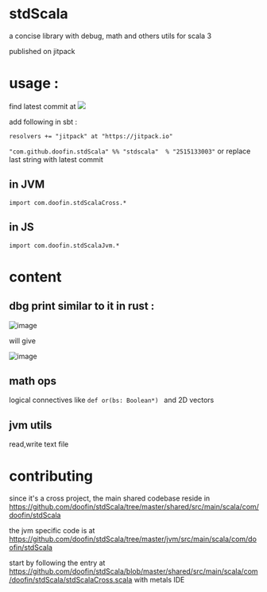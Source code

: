 # stdScala

a concise library with debug, math and others utils for scala 3

published on jitpack

# usage : 
find latest commit at [![](https://jitpack.io/v/doofin/stdScala.svg)](https://jitpack.io/#doofin/stdScala)

add following in sbt :

`resolvers += "jitpack" at "https://jitpack.io"`

`"com.github.doofin.stdScala" %% "stdscala"  % "2515133003"` or replace last string with latest commit

## in JVM

`import com.doofin.stdScalaCross.*`

## in JS
`import com.doofin.stdScalaJvm.*`

# content

## dbg print similar to it in rust : 

![image](https://user-images.githubusercontent.com/6041353/211036426-735c9124-41df-41ff-a738-9c85b1acff4d.png)

will give 

![image](https://user-images.githubusercontent.com/6041353/211036338-e0527e35-53b2-4372-8416-1dcc4a6add5e.png)


## math ops

logical connectives like `def or(bs: Boolean*) ` and 2D vectors

## jvm utils

read,write text file

# contributing

since it's a cross project, the main shared codebase reside in https://github.com/doofin/stdScala/tree/master/shared/src/main/scala/com/doofin/stdScala


the jvm specific code is at https://github.com/doofin/stdScala/tree/master/jvm/src/main/scala/com/doofin/stdScala


start by following the entry at https://github.com/doofin/stdScala/blob/master/shared/src/main/scala/com/doofin/stdScala/stdScalaCross.scala  with metals IDE 